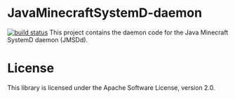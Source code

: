 # JavaMinecraftSystemD-daemon

[![build status](http://ci.petercashel.net/projects/5/status.png?ref=master)](http://ci.petercashel.net/projects/5?ref=master)
This project contains the daemon code for the Java Minecraft SystemD daemon (JMSDd).



License
=======

This library is licensed under the Apache Software License, version 2.0.

